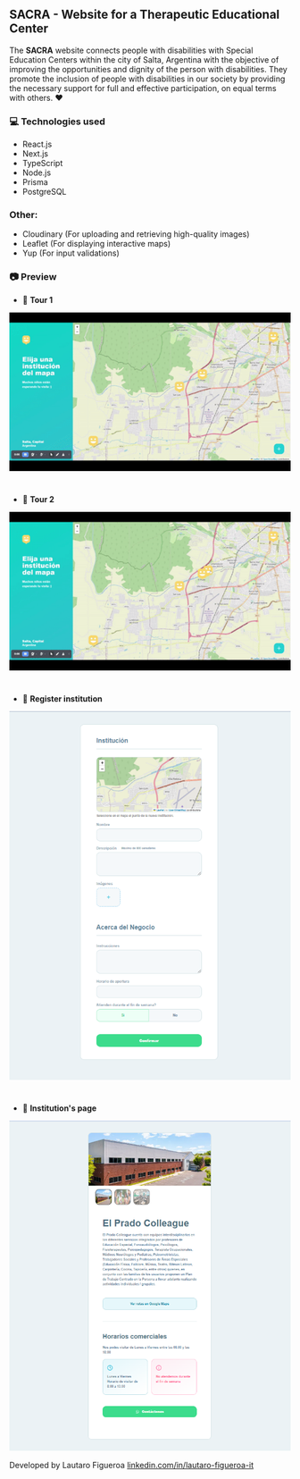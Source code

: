 ## SACRA - Website for a Therapeutic Educational Center

The **SACRA** website connects people with disabilities with Special Education Centers within the city of Salta, Argentina with the objective of improving the opportunities and dignity of the person with disabilities.
They promote the inclusion of people with disabilities in our society by providing the necessary support for full and effective participation, on equal terms with others. :heart:

### :computer: Technologies used
- React.js
- Next.js
- TypeScript
- Node.js
- Prisma
- PostgreSQL 

### Other:
- Cloudinary (For uploading and retrieving high-quality images)
- Leaflet (For displaying interactive maps)
- Yup (For input validations)


### :camera: **Preview**

- :movie_camera: **Tour 1**
<p align="center"><img src="public/static/images/sacra-create.gif"></p>

#

- :movie_camera: **Tour 2**
<p align="center"><img src="public/static/images/sacra-single.gif"></p>

#

- :round_pushpin: **Register institution**
<p align="center"><img src="public/static/images/register-institution.png"></p>

#

- :round_pushpin: **Institution's page**
<p align="center"><img src="public/static/images/institution.png"></p>


Developed by Lautaro Figueroa [linkedin.com/in/lautaro-figueroa-it](https://www.linkedin.com/in/lautaro-figueroa-it/)
